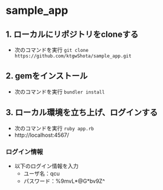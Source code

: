 # sample_app

## 1. ローカルにリポジトリをcloneする
- 次のコマンドを実行 `git clone https://github.com/ktgwShota/sample_app.git`

## 2. gemをインストール
- 次のコマンドを実行 `bundler install`

## 3. ローカル環境を立ち上げ、ログインする
- 次のコマンドを実行 `ruby app.rb` 
- http://localhost:4567/ 

### ログイン情報
- 以下のログイン情報を入力
  - ユーザ名：qcu
  - パスワード：%9mvL*@G*bv9Z^
